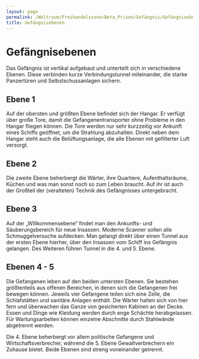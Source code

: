 ```yaml
---
layout: page
permalink: /Weltraum/Freihandelszone/Beta_Prison/Gefängnis/Gefängnisebenen
title: Gefängnisebenen
---
```


# Gefängnisebenen

Das Gefängnis ist vertikal aufgebaut und unterteilt sich in verschiedene Ebenen. Diese verbinden kurze Verbindungstunnel miteinander, die starke Panzertüren und Selbstschussanlagen sichern.

## Ebene 1

Auf der obersten und größten Ebene befindet sich der Hangar. Er verfügt über große Tore, damit die Gefangenentransporter ohne Probleme in den Hangar fliegen können. Die Tore werden nur sehr kurzzeitig vor Ankunft eines Schiffs geöffnet, um die Strahlung abzuhalten. Direkt neben dem Hangar steht auch die Belüftungsanlage, die alle Ebenen mit gefilterter Luft versorgt.

## Ebene 2

Die zweite Ebene beherbergt die Wärter, ihre Quartiere, Aufenthaltsräume, Küchen und was man sonst noch so zum Leben braucht. Auf ihr ist auch der Großteil der (veralteten) Technik des Gefängnisses untergebracht.

## Ebene 3

Auf der „Willkommensebene“ findet man den Ankunfts- und Säuberungsbereich für neue Insassen. Moderne Scanner sollen alle Schmuggelversuche aufdecken. Man gelangt direkt über einen Tunnel aus der ersten Ebene hierher, über den Insassen vom Schiff ins Gefängnis gelangen. Des Weiteren führen Tunnel in die 4. und 5. Ebene.

## Ebenen 4 - 5

Die Gefangenen leben auf den beiden untersten Ebenen. Sie bestehen größtenteils aus offenen Bereichen, in denen sich die Gefangenen frei bewegen können. Jeweils vier Gefangene teilen sich eine Zelle, die Schlafstätten und sanitäre Anlagen enthält. Die Wärter halten sich von hier fern und überwachen das Ganze von gesicherten Kabinen an der Decke. Essen und Dinge wie Kleidung werden durch enge Schächte herabgelassen. Für Wartungsarbeiten können einzelne Abschnitte durch Stahlwände abgetrennt werden.

Die 4. Ebene beherbergt vor allem politische Gefangene und Wirtschaftsverbrecher, während die 5. Ebene Gewaltverbrechern ein Zuhause bietet. Beide Ebenen sind streng voneinander getrennt.
